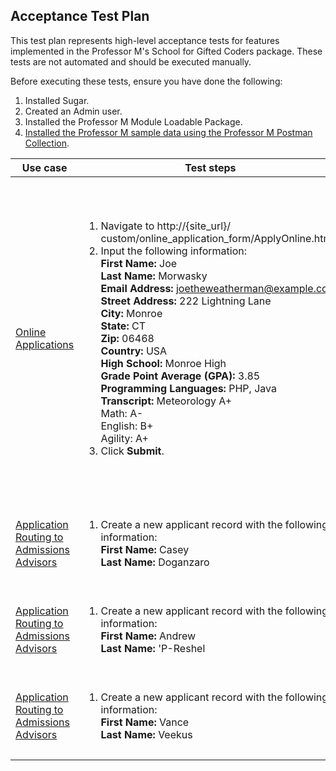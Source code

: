 ## Acceptance Test Plan ##

This test plan represents high-level acceptance tests for features implemented in the Professor M's School for Gifted
Coders package.  These tests are not automated and should be executed manually.

Before executing these tests, ensure you have done the following:
1. Installed Sugar.
1. Created an Admin user.
1. Installed the Professor M Module Loadable Package.
1. [Installed the Professor M sample data using the Professor M Postman Collection](https://github.com/sugarcrm/school#use-the-sugar-rest-api-to-create-the-professor-m-sample-data).

| Use case | Test steps | Expected Results |
| --- | --- | ---|
| [Online Applications](OnlineApplications.md) | <ol><li>Navigate to http://{site_url}/<br>custom/online_application_form/ApplyOnline.html.</li><li>Input the following information:<br>**First Name:** Joe<br>**Last Name:** Morwasky<br>**Email Address:** joetheweatherman@example.com<br>**Street Address:** 222 Lightning Lane<br>**City:** Monroe<br>**State:** CT<br>**Zip:** 06468<br>**Country:** USA<br>**High School:** Monroe High<br>**Grade Point Average (GPA):** 3.85<br>**Programming Languages:** PHP, Java<br>**Transcript:** Meteorology A+<br>Math: A-<br>English: B+<br>Agility: A+<br></li><li>Click **Submit**.</li>|<ol><li>A "Thank you!" page is displayed.</li><li>A new Applicant (Lead) record has been created with the following data:<br>**Name:** Joe Morwasky<br>**High School:** Monroe High<br>**Grade Point Average (GPA):** 3.85000000<br>**Programming Languages:** PHP, Java<br>**Transcript:** <br>Meteorology A+<br>Math: A-<br>English: B+<br>Agility: A+<br>**Email Address:** joetheweatherman@example.com<br>**Primary Address:** <br>222 Lightning Lane<br>Monroe, CT 06468<br>USA<br></li><li>The new Applicant (Lead) has a link to the **Online Applications** campaign in the Campaign Log.</li>
| [Application Routing to Admissions Advisors](ApplicationRouting.md) | <ol><li>Create a new applicant record with the following information:<br>**First Name:** Casey<br>**Last Name:** Doganzaro</li></ol> | <ol><li> A new Applicant (Lead) record has been created with the following data:<br>**Name:** Casey Doganzaro<br>**User:** Matthew Aysman</li></ol> |
| [Application Routing to Admissions Advisors](ApplicationRouting.md) | <ol><li>Create a new applicant record with the following information:<br>**First Name:** Andrew<br>**Last Name:** 'P-Reshel</li></ol> | <ol><li> A new Applicant (Lead) record has been created with the following data:<br>**Name:** Andrew 'P-Reshel<br>**User:** Matthew Aysman</li></ol> |
| [Application Routing to Admissions Advisors](ApplicationRouting.md) | <ol><li>Create a new applicant record with the following information:<br>**First Name:** Vance<br>**Last Name:** Veekus</li></ol> | <ol><li> A new Applicant (Lead) record has been created with the following data:<br>**Name:** Vance Veekus<br>**User:** Ackburr Bahabialila</li></ol> |
